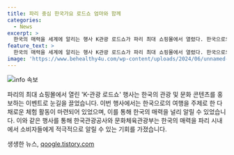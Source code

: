 ```yaml
---
title: 파리 중심 한국가요 로드쇼 엄마와 함께
categories:
  - News
excerpt: >
  한국의 매력을 세계에 알리는 행사 K관광 로드쇼가 파리 최대 쇼핑몰에서 열렸다. 한국으로의 여행을 테마로 한 이벤트에는 케이팝 공연, 한글 서예 체험, 한국 음식과 전통주를 활용한 무알콜 칵테일 체험 등이 마련돼 현지 관심을 끌었다. 이 행사는 2024 파리올림픽을 앞두고 문화체육관광부와 한국관광공사가 이끌었으며, 이날부터 23일까지 2일간 진행된다.
feature_text: >
  한국의 매력을 세계에 알리는 행사 K관광 로드쇼가 파리 최대 쇼핑몰에서 열렸다. 한국으로의 여행을 테마로 한 이벤트에는 케이팝 공연, 한글 서예 체험, 한국 음식과 전통주를 활용한 무알콜 칵테일 체험 등이 마련돼 현지 관심을 끌었다. 이 행사는 2024 파리올림픽을 앞두고 문화체육관광부와 한국관광공사가 이끌었으며, 이날부터 23일까지 2일간 진행된다.
image: 'https://www.behealthy4u.com/wp-content/uploads/2024/06/unnamed-file.png'
---
```


<p><img src="https://www.behealthy4u.com/wp-content/uploads/2024/06/unnamed-file.png" alt="info 속보" /></p>

<p>파리의 최대 쇼핑몰에서 열린 'K-관광 로드쇼' 행사는 한국의 관광 및 문화 콘텐츠를 홍보하는 이벤트로 눈길을 끌었습니다. 이번 행사에서는 한국으로의 여행을 주제로 한 다채로운 체험 활동이 마련되어 있었으며, 이를 통해 한국의 매력을 널리 알릴 수 있었습니다. 이와 같은 행사를 통해 한국관광공사와 문화체육관광부는 한국의 매력을 파리 시내에서 소비자들에게 적극적으로 알릴 수 있는 기회를 가졌습니다.</p>
생생한 뉴스, <a href="https://qoogle.tistory.com" rel="dofollow">qoogle.tistory.com</a>



